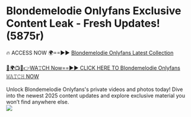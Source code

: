 # Blondemelodie Onlyfans Exclusive Content Leak - Fresh Updates! (5875r)

🔥 ACCESS NOW 🌍==►► <a href="https://tinyurl.com/kvy9nzfs" rel="nofollow">Blondemelodie Onlyfans Latest Collection</a>
<br><br>
[🔴🌍📺📱👉WA𝚃CH Now==►► CLICK HERE TO Blondemelodie Onlyfans 𝚆𝙰𝚃𝙲𝙷 NOW](https://tinyurl.com/kvy9nzfs)
<br><br>
Unlock Blondemelodie Onlyfans's private videos and photos today! Dive into the newest 2025 content updates and explore exclusive material you won’t find anywhere else.
<br>
<a href="https://tinyurl.com/kvy9nzfs" rel="nofollow" data-target="animated-image.originalLink"><img src="https://camo.githubusercontent.com/8a4f000d20f83aca3bf7ec5f350d767afa0574a8a352519fd8cfa583a6f93a33/68747470733a2f2f692e696d6775722e636f6d2f644a486b345a712e676966" data-canonical-src="https://i.imgur.com/dJHk4Zq.gif" style="max-width: 100%; display: inline-block;" data-target="animated-image.originalImage"></a>
<br>
